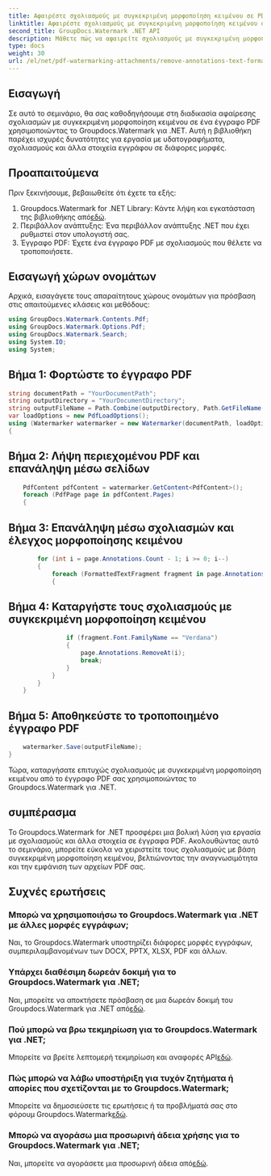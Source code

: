 ```yaml
---
title: Αφαιρέστε σχολιασμούς με συγκεκριμένη μορφοποίηση κειμένου σε PDF
linktitle: Αφαιρέστε σχολιασμούς με συγκεκριμένη μορφοποίηση κειμένου σε PDF
second_title: GroupDocs.Watermark .NET API
description: Μάθετε πώς να αφαιρείτε σχολιασμούς με συγκεκριμένη μορφοποίηση κειμένου σε έγγραφα PDF χρησιμοποιώντας το υδατογράφημα Groupdocs για .NET.
type: docs
weight: 30
url: /el/net/pdf-watermarking-attachments/remove-annotations-text-formatting-pdf/
---
```

## Εισαγωγή
Σε αυτό το σεμινάριο, θα σας καθοδηγήσουμε στη διαδικασία αφαίρεσης σχολιασμών με συγκεκριμένη μορφοποίηση κειμένου σε ένα έγγραφο PDF χρησιμοποιώντας το Groupdocs.Watermark για .NET. Αυτή η βιβλιοθήκη παρέχει ισχυρές δυνατότητες για εργασία με υδατογραφήματα, σχολιασμούς και άλλα στοιχεία εγγράφου σε διάφορες μορφές.
## Προαπαιτούμενα
Πριν ξεκινήσουμε, βεβαιωθείτε ότι έχετε τα εξής:
1.  Groupdocs.Watermark for .NET Library: Κάντε λήψη και εγκατάσταση της βιβλιοθήκης από[εδώ](https://releases.groupdocs.com/Watermark/net/).
2. Περιβάλλον ανάπτυξης: Ένα περιβάλλον ανάπτυξης .NET που έχει ρυθμιστεί στον υπολογιστή σας.
3. Έγγραφο PDF: Έχετε ένα έγγραφο PDF με σχολιασμούς που θέλετε να τροποποιήσετε.

## Εισαγωγή χώρων ονομάτων
Αρχικά, εισαγάγετε τους απαραίτητους χώρους ονομάτων για πρόσβαση στις απαιτούμενες κλάσεις και μεθόδους:
```csharp
using GroupDocs.Watermark.Contents.Pdf;
using GroupDocs.Watermark.Options.Pdf;
using GroupDocs.Watermark.Search;
using System.IO;
using System;
```
## Βήμα 1: Φορτώστε το έγγραφο PDF
```csharp
string documentPath = "YourDocumentPath";
string outputDirectory = "YourDocumentDirectory";
string outputFileName = Path.Combine(outputDirectory, Path.GetFileName(documentPath));
var loadOptions = new PdfLoadOptions();
using (Watermarker watermarker = new Watermarker(documentPath, loadOptions))
{
```
## Βήμα 2: Λήψη περιεχομένου PDF και επανάληψη μέσω σελίδων
```csharp
    PdfContent pdfContent = watermarker.GetContent<PdfContent>();
    foreach (PdfPage page in pdfContent.Pages)
    {
```
## Βήμα 3: Επανάληψη μέσω σχολιασμών και έλεγχος μορφοποίησης κειμένου
```csharp
        for (int i = page.Annotations.Count - 1; i >= 0; i--)
        {
            foreach (FormattedTextFragment fragment in page.Annotations[i].FormattedTextFragments)
            {
```
## Βήμα 4: Καταργήστε τους σχολιασμούς με συγκεκριμένη μορφοποίηση κειμένου
```csharp
                if (fragment.Font.FamilyName == "Verdana")
                {
                    page.Annotations.RemoveAt(i);
                    break;
                }
            }
        }
    }
```
## Βήμα 5: Αποθηκεύστε το τροποποιημένο έγγραφο PDF
```csharp
    watermarker.Save(outputFileName);
}
```
Τώρα, καταργήσατε επιτυχώς σχολιασμούς με συγκεκριμένη μορφοποίηση κειμένου από το έγγραφο PDF σας χρησιμοποιώντας το Groupdocs.Watermark για .NET.

## συμπέρασμα
Το Groupdocs.Watermark for .NET προσφέρει μια βολική λύση για εργασία με σχολιασμούς και άλλα στοιχεία σε έγγραφα PDF. Ακολουθώντας αυτό το σεμινάριο, μπορείτε εύκολα να χειριστείτε τους σχολιασμούς με βάση συγκεκριμένη μορφοποίηση κειμένου, βελτιώνοντας την αναγνωσιμότητα και την εμφάνιση των αρχείων PDF σας.
## Συχνές ερωτήσεις
### Μπορώ να χρησιμοποιήσω το Groupdocs.Watermark για .NET με άλλες μορφές εγγράφων;
Ναι, το Groupdocs.Watermark υποστηρίζει διάφορες μορφές εγγράφων, συμπεριλαμβανομένων των DOCX, PPTX, XLSX, PDF και άλλων.
### Υπάρχει διαθέσιμη δωρεάν δοκιμή για το Groupdocs.Watermark για .NET;
 Ναι, μπορείτε να αποκτήσετε πρόσβαση σε μια δωρεάν δοκιμή του Groupdocs.Watermark για .NET από[εδώ](https://releases.groupdocs.com/).
### Πού μπορώ να βρω τεκμηρίωση για το Groupdocs.Watermark για .NET;
 Μπορείτε να βρείτε λεπτομερή τεκμηρίωση και αναφορές API[εδώ](https://reference.groupdocs.com/Watermark/net/).
### Πώς μπορώ να λάβω υποστήριξη για τυχόν ζητήματα ή απορίες που σχετίζονται με το Groupdocs.Watermark;
 Μπορείτε να δημοσιεύσετε τις ερωτήσεις ή τα προβλήματά σας στο φόρουμ Groupdocs.Watermark[εδώ](https://forum.groupdocs.com/c/watermark/19).
### Μπορώ να αγοράσω μια προσωρινή άδεια χρήσης για το Groupdocs.Watermark για .NET;
 Ναι, μπορείτε να αγοράσετε μια προσωρινή άδεια από[εδώ](https://purchase.groupdocs.com/temporary-license/).